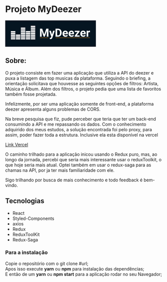 # Projeto MyDeezer

  

![logo](./src/assets/logomydeezer.png)

  

## Sobre:


O projeto consiste em fazer uma aplicação que utiliza a API do deezer e puxa a listagem das top musicas da plataforma. Seguindo o briefing,  a orientação solicitava que houvesse as seguintes opções de filtros: Artista, Música e Álbum. Além dos filtros, o projeto pedia que uma lista de favoritos também fosse projetada.

Infelizmente, por ser uma aplicação somente de front-end, a plataforma deezer apresenta alguns problemas de CORS. 

Na breve pesquisa que fiz, pude perceber que teria que ter um back-end consumindo a API e me repassando os dados. Com o conhecimento adquirido dos meus estudos, a solução encontrada foi pelo proxy, para assim, poder fazer toda a estrutura. Inclusive ela esta disponível na vercel

[Link Vercel](https://my-deezer.vercel.app/)

O caminho trilhado para a aplicação inicou usando o Redux puro, mas, ao longo da jornada, percebi que seria mais interessante usar o reduxToolkit, o que hoje seria mais atual. Optei também em usar o redux-saga para as chamas na API, por ja ter mais familiaridade com ele.

Sigo trilhando por busca de mais conhecimento e todo feedback é bem-vindo.


## Tecnologias

 - React 
 - Styled-Components 
 - axios 
 - Redux
 - ReduxToolKit 
 - Redux-Saga


### Para a instalação 
Copie o repositório com o git clone #url;<br>
Apos isso execute **yarn** ou **npm** para instalação das dependências; <br>
E então de um **yarn** ou **npm start** para a aplicação rodar no seu Navegador;


